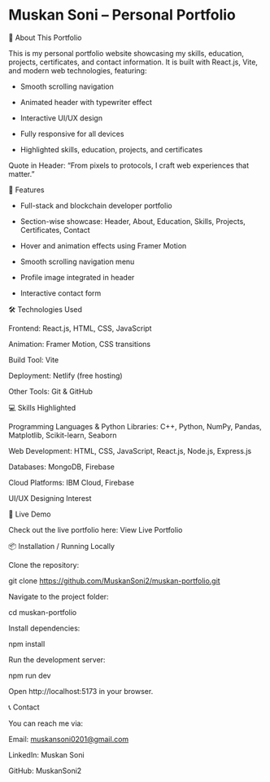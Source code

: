 # Muskan Soni – Personal Portfolio
🌟 About This Portfolio

 This is my personal portfolio website showcasing my skills, education, projects, certificates, and contact information.
It is built with React.js, Vite, and modern web technologies, featuring:

* Smooth scrolling navigation

* Animated header with typewriter effect

* Interactive UI/UX design

* Fully responsive for all devices

* Highlighted skills, education, projects, and certificates

Quote in Header: “From pixels to protocols, I craft web experiences that matter.”

🎨 Features

* Full-stack and blockchain developer portfolio

* Section-wise showcase: Header, About, Education, Skills, Projects, Certificates, Contact

* Hover and animation effects using Framer Motion

* Smooth scrolling navigation menu

* Profile image integrated in header

* Interactive contact form

🛠 Technologies Used

Frontend: React.js, HTML, CSS, JavaScript

Animation: Framer Motion, CSS transitions

Build Tool: Vite

Deployment: Netlify (free hosting)

Other Tools: Git & GitHub

💻 Skills Highlighted

Programming Languages & Python Libraries: C++, Python, NumPy, Pandas, Matplotlib, Scikit-learn, Seaborn

Web Development: HTML, CSS, JavaScript, React.js, Node.js, Express.js

Databases: MongoDB, Firebase

Cloud Platforms: IBM Cloud, Firebase

UI/UX Designing Interest

🚀 Live Demo

Check out the live portfolio here:
View Live Portfolio

📦 Installation / Running Locally

Clone the repository:

git clone https://github.com/MuskanSoni2/muskan-portfolio.git


Navigate to the project folder:

cd muskan-portfolio


Install dependencies:

npm install


Run the development server:

npm run dev


Open http://localhost:5173
 in your browser.

📞 Contact

You can reach me via:

Email: muskansoni0201@gmail.com

LinkedIn: Muskan Soni

GitHub: MuskanSoni2
